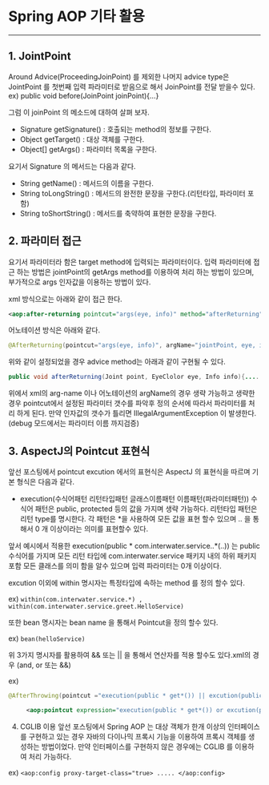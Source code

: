 # Spring AOP 기타 활용 #
------------------------

## 1. JointPoint ##
Around Advice(ProceedingJoinPoint) 를 제외한 나머지 advice type은 JointPoint 를 첫번째 입력 파라미터로 받음으로 해서 JoinPoint를 전달 받을수 있다.
ex) public void before(JoinPoint joinPoint){...}

그럼 이 joinPoint 의 메소드에 대하여 살펴 보자.
 - Signature getSignature() : 호출되는 method의 정보를 구한다.
 - Object getTarget() : 대상 객체를 구한다.
 - Object[] getArgs() : 파라미터 목록을 구한다.

요기서 Signature 의 메서드는 다음과 같다.
 - String getName() : 메서드의 이름을 구한다.
 - String toLongString() : 메서드의 완전한 문장을 구한다.(리턴타입, 파라미터 포함)
 - String toShortString() : 메서드를 축약하여 표현한 문장을 구한다.

## 2. 파라미터 접근 ##

요기서 파라미터라 함은 target method에 입력되는 파라미터이다.
입력 파라미터에 접근 하는 방법은 jointPoint의 getArgs method를 이용하여 처리 하는 방법이 있으며, 부가적으로 args 인자값을 이용하는 방법이 있다.

xml 방식으로는 아래와 같이 접근 한다.
```xml
<aop:after-returning pointcut="args(eye, info)" method="afterReturning"  arg-name="joinPoint, eye, info" />
```

어노테이션 방식은 아래와 같다.

```java
@AfterReturning(pointcut="args(eye, info)", argName="jointPoint, eye, info")
```

위와 같이 설정되었을 경우 advice method는 아래과 같이 구현될 수 있다.

```java
public void afterReturning(Joint point, EyeClolor eye, Info info){.....}
```

위에서 xml의 arg-name 이나 어노테이션의 argName의 경우 생략 가능하고 생략한 경우 pointcut에서 설정된 파라미터 갯수를 파악후 정의 순서에 따라서 파라미터를 처리 하게 된다. 만약 인자값의 갯수가 틀리면 IllegalArgumentException 이 발생한다.(debug 모드에서는 파라미터 이름 까지검증)

## 3. AspectJ의 Pointcut 표현식 ##
앞선 포스팅에서 pointcut excution 에서의 표현식은 AspectJ 의 표현식을 따르며 기본 형식은 다음과 같다.

 - execution(수식어패턴 리턴타입패턴 글래스이름패턴 이름패턴(파라미터패턴))
수식어 패턴은 public, protected 등의 값을 가지며 생략 가능하다. 리턴타입 패턴은 리턴 type를 명시한다. 각 패턴은 *을 사용하여 모든 값을 표현 할수 있으며 .. 을 통해서 0 개 이상이라는 의미를 표현할수 있다.

앞서 예시에서 적용한 execution(public * com.interwater.service..*(..)) 는 public 수식어를 가지며 모든 리턴 타입에 com.interwater.service 패키지 내의 하위 패키지 포함 모든 클래스를 의미 함을 알수 있으며 입력 파라미터는 0개 이상이다.

excution 이외에 within 명시자는 특정타입에 속하는 method 를 정의 할수 있다. 

ex) ``` within(com.interwater.service.*) , within(com.interwater.service.greet.HelloService) ```

또한 bean 명시자는 bean name 을 통해서 Pointcut을 정의 할수 있다.

ex) ``` bean(helloService) ```

위 3가지 명시자를 활용하여 && 또는 || 을 통해서 연산자를 적용 할수도 있다.xml의 경우 (and, or 또는 &amp;&amp;)

ex) 

```java
@AfterThrowing(pointcut ="execution(public * get*()) || excution(public * set*())" )
```
```xml
     <aop:pointcut expression="execution(public * get*()) or excution(public * set*())"/>
```


4. CGLIB 이용
앞선 포스팅에서 Spring AOP 는 대상 객체가 한개 이상의 인터페이스를 구현하고 있는 경우 자바의 다이나믹 프록시 기능을 이용하여 프록시 객체를 생성하는 방법이었다. 만약 인터페이스를 구현하지 않은 경우에는 CGLIB 를 이용하여 처리 가능하다.

ex) ``` <aop:config proxy-target-class="true> ..... </aop:config> ```
